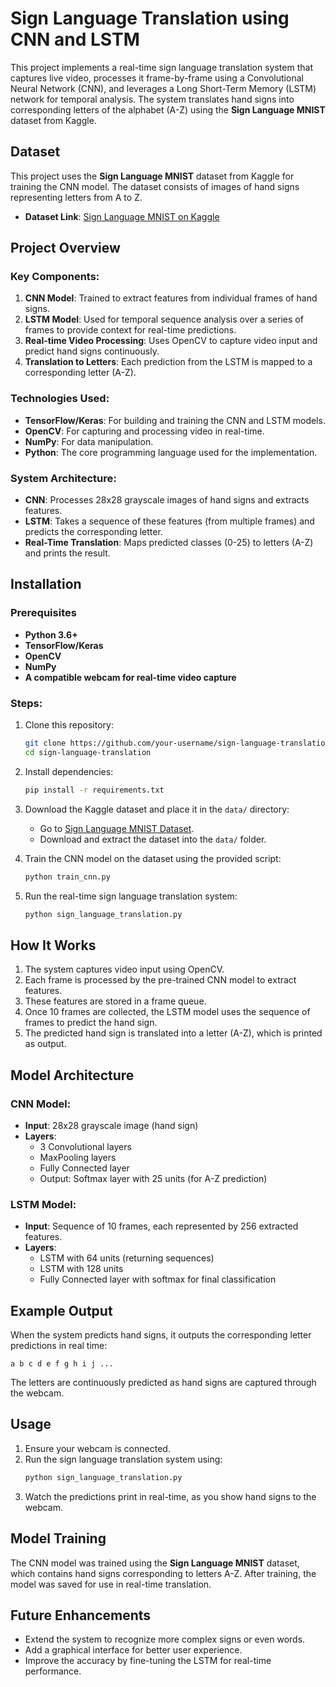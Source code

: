 
# Sign Language Translation using CNN and LSTM

This project implements a real-time sign language translation system that captures live video, processes it frame-by-frame using a Convolutional Neural Network (CNN), and leverages a Long Short-Term Memory (LSTM) network for temporal analysis. The system translates hand signs into corresponding letters of the alphabet (A-Z) using the **Sign Language MNIST** dataset from Kaggle.

## Dataset

This project uses the **Sign Language MNIST** dataset from Kaggle for training the CNN model. The dataset consists of images of hand signs representing letters from A to Z.

- **Dataset Link**: [Sign Language MNIST on Kaggle](https://www.kaggle.com/datasets/datamunge/sign-language-mnist)

## Project Overview

### Key Components:

1. **CNN Model**: Trained to extract features from individual frames of hand signs.
2. **LSTM Model**: Used for temporal sequence analysis over a series of frames to provide context for real-time predictions.
3. **Real-time Video Processing**: Uses OpenCV to capture video input and predict hand signs continuously.
4. **Translation to Letters**: Each prediction from the LSTM is mapped to a corresponding letter (A-Z).

### Technologies Used:
- **TensorFlow/Keras**: For building and training the CNN and LSTM models.
- **OpenCV**: For capturing and processing video in real-time.
- **NumPy**: For data manipulation.
- **Python**: The core programming language used for the implementation.

### System Architecture:
- **CNN**: Processes 28x28 grayscale images of hand signs and extracts features.
- **LSTM**: Takes a sequence of these features (from multiple frames) and predicts the corresponding letter.
- **Real-Time Translation**: Maps predicted classes (0-25) to letters (A-Z) and prints the result.

## Installation

### Prerequisites

- **Python 3.6+**
- **TensorFlow/Keras**
- **OpenCV**
- **NumPy**
- **A compatible webcam for real-time video capture**

### Steps:

1. Clone this repository:
   ```bash
   git clone https://github.com/your-username/sign-language-translation.git
   cd sign-language-translation
   ```

2. Install dependencies:
   ```bash
   pip install -r requirements.txt
   ```

3. Download the Kaggle dataset and place it in the `data/` directory:
   - Go to [Sign Language MNIST Dataset](https://www.kaggle.com/datasets/datamunge/sign-language-mnist).
   - Download and extract the dataset into the `data/` folder.

4. Train the CNN model on the dataset using the provided script:
   ```bash
   python train_cnn.py
   ```

5. Run the real-time sign language translation system:
   ```bash
   python sign_language_translation.py
   ```

## How It Works

1. The system captures video input using OpenCV.
2. Each frame is processed by the pre-trained CNN model to extract features.
3. These features are stored in a frame queue.
4. Once 10 frames are collected, the LSTM model uses the sequence of frames to predict the hand sign.
5. The predicted hand sign is translated into a letter (A-Z), which is printed as output.

## Model Architecture

### CNN Model:
- **Input**: 28x28 grayscale image (hand sign)
- **Layers**: 
  - 3 Convolutional layers
  - MaxPooling layers
  - Fully Connected layer
  - Output: Softmax layer with 25 units (for A-Z prediction)

### LSTM Model:
- **Input**: Sequence of 10 frames, each represented by 256 extracted features.
- **Layers**:
  - LSTM with 64 units (returning sequences)
  - LSTM with 128 units
  - Fully Connected layer with softmax for final classification

## Example Output

When the system predicts hand signs, it outputs the corresponding letter predictions in real time:

```plaintext
a b c d e f g h i j ...
```

The letters are continuously predicted as hand signs are captured through the webcam.

## Usage

1. Ensure your webcam is connected.
2. Run the sign language translation system using:
   ```bash
   python sign_language_translation.py
   ```
3. Watch the predictions print in real-time, as you show hand signs to the webcam.

## Model Training

The CNN model was trained using the **Sign Language MNIST** dataset, which contains hand signs corresponding to letters A-Z. After training, the model was saved for use in real-time translation.

## Future Enhancements

- Extend the system to recognize more complex signs or even words.
- Add a graphical interface for better user experience.
- Improve the accuracy by fine-tuning the LSTM for real-time performance.
